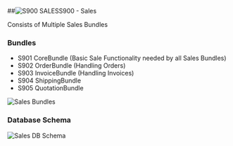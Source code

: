 ##![S900 SALES](https://github.com/sulu-cmf/docs/blob/master/detail-specification/images/shop.png)S900 - Sales

Consists of Multiple Sales Bundles

### Bundles

* S901 CoreBundle (Basic Sale Functionality needed by all Sales Bundles)
* S902 OrderBundle (Handling Orders)
* S903 InvoiceBundle (Handling Invoices)
* S904 ShippingBundle
* S905 QuotationBundle

![Sales Bundles](https://github.com/sulu-cmf/docs/blob/master/detail-specification/images/S900_Sales_Bundles.png)


### Database Schema
![Sales DB Schema](https://github.com/sulu-cmf/docs/blob/master/detail-specification/images/db/sales.png)